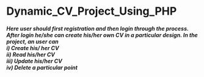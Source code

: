 # Dynamic_CV_Project_Using_PHP

<h5> 
Here user should first registration and then login through the process. After login he/she can create his/her own CV in a particular design. In the project, an user can <br>
               i) Create his/ her CV <br>
               ii) Read his/her CV    <br>
               iii) Update his/her CV   <br>
               iv) Delete a particular point  <br>

</h5>
